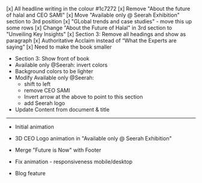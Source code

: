 [x] All headline writing in the colour #1c7272
[x] Remove "About the future of halal and CEO SAMI"
[x] Move "Available only @ Seerah Exhibition" section to 3rd position
[x] "GLobal trends and case studies" - move this up some rows
[x] Change "About the Future of Halal" in 3rd section to "Unveiling Key Insights"
[x] Section 3: Remove all headings and show as paragraph
[x] Authoritative Acclaim instead of “What the Experts are saying”
[x] Need to make the book smaller
- Section 3: Show front of book
- Available only @Seerah: invert colors
- Background colors to be lighter
- Modify Available only @Seerah:
    - shift to left
    - remove CEO SAMI
    - Invert arrow at the above to point to this section
    - add Seerah logo
- Update Content from document & title

---------------------------------------------

- Initial animation
- 3D CEO Logo animation in "Available only @ Seerah Exhibition"
- Merge "Future is Now" with Footer
- Fix animation - responsiveness mobile/desktop

- Blog feature